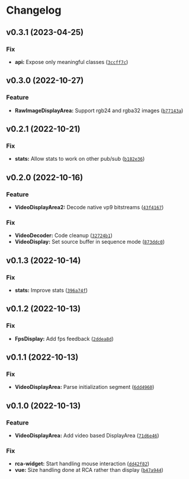 # Changelog

<!--next-version-placeholder-->

## v0.3.1 (2023-04-25)
### Fix
* **api:** Expose only meaningful classes ([`3ccff7c`](https://github.com/Kitware/trame-rca/commit/3ccff7c53680a29f1249372d5b3d2f146e9e1af5))

## v0.3.0 (2022-10-27)
### Feature
* **RawImageDisplayArea:** Support rgb24 and rgba32 images ([`b77143a`](https://github.com/Kitware/trame-rca/commit/b77143a292e55148d060cae958053b1696fa1c08))

## v0.2.1 (2022-10-21)
### Fix
* **stats:** Allow stats to work on other pub/sub ([`b182e36`](https://github.com/Kitware/trame-rca/commit/b182e366cb5c2ffe718bced0d41e482f07c07b95))

## v0.2.0 (2022-10-16)
### Feature
* **VideoDisplayArea2:** Decode native vp9 bitstreams ([`43f4167`](https://github.com/Kitware/trame-rca/commit/43f41679c4c8ba6107ca4de6e568bd332cf5539d))

### Fix
* **VideoDecoder:** Code cleanup ([`32724b1`](https://github.com/Kitware/trame-rca/commit/32724b161262cbd6759c9293271afb7ef350bb07))
* **VideoDisplay:** Set source buffer in sequence mode ([`873ddc0`](https://github.com/Kitware/trame-rca/commit/873ddc0168a868f5a9f2c995c707f268df7a8f00))

## v0.1.3 (2022-10-14)
### Fix
* **stats:** Improve stats ([`396a74f`](https://github.com/Kitware/trame-rca/commit/396a74fe5dae764a4e1e3b8c8e9e0f90d3289122))

## v0.1.2 (2022-10-13)
### Fix
* **FpsDisplay:** Add fps feedback ([`2ddea8d`](https://github.com/Kitware/trame-rca/commit/2ddea8dbca6da7f531a795c0e77a8470d9be4cd4))

## v0.1.1 (2022-10-13)
### Fix
* **VideoDisplayArea:** Parse initialization segment ([`6dd4960`](https://github.com/Kitware/trame-rca/commit/6dd4960bbe75b59c763f597e4fab551bdcdc3661))

## v0.1.0 (2022-10-13)
### Feature
* **VideoDisplayArea:** Add video based DisplayArea ([`71d6e46`](https://github.com/Kitware/trame-rca/commit/71d6e46e2663d086e8ef2a011ac71a948144ee67))

### Fix
* **rca-widget:** Start handling mouse interaction ([`dd42f82`](https://github.com/Kitware/trame-rca/commit/dd42f82ebb3e796397b55246c8fed0f62fa366a7))
* **vue:** Size handling done at RCA rather than display ([`b47a944`](https://github.com/Kitware/trame-rca/commit/b47a94472d09a875f9e9c4d8b38f60c47138f538))
